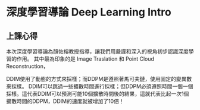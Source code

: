 # 深度學習導論 Deep Learning Intro

## 上課心得
本次深度學習導論為顏佐榕教授指導，讓我們用嚴謹和深入的視角初步認識深度學習的作用。
其中最為印象的是 Image Traslation 和 Point Cloud Reconstruction，

DDIM使用了動態的方式來採樣；而DDPM是遵照著馬可夫鏈，使用固定的變異數來採樣。
DDIM可以跳過一些擴散時間進行採樣；但DDPM必須遵照時間一個一個採樣。這代表DDIM可以預測可能10個擴散時間後的結果，這就代表比起一次1個擴散時間的DDPM，DDIM的速度就被增加了10倍！
